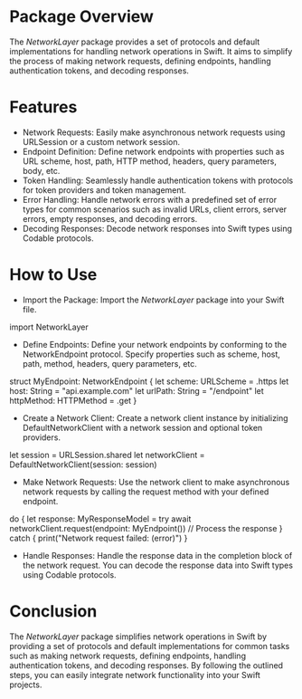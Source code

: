 # Package Overview 

The *NetworkLayer* package provides a set of protocols and default implementations 
for handling network operations in Swift. It aims to simplify the process of making network requests, 
defining endpoints, handling authentication tokens, and decoding responses.

# Features

- Network Requests: Easily make asynchronous network requests using URLSession or a custom network session.
- Endpoint Definition: Define network endpoints with properties such as URL scheme, host, path, HTTP method, headers, query parameters, body, etc.
- Token Handling: Seamlessly handle authentication tokens with protocols for token providers and token management.
- Error Handling: Handle network errors with a predefined set of error types for common scenarios such as invalid URLs, client errors, server errors, empty responses, and decoding errors.
- Decoding Responses: Decode network responses into Swift types using Codable protocols.

# How to Use

- Import the Package: Import the *NetworkLayer* package into your Swift file.

import NetworkLayer

- Define Endpoints: Define your network endpoints by conforming to the NetworkEndpoint protocol. Specify properties such as scheme, host, path, method, headers, query parameters, etc.

struct MyEndpoint: NetworkEndpoint {
    let scheme: URLScheme = .https
    let host: String = "api.example.com"
    let urlPath: String = "/endpoint"
    let httpMethod: HTTPMethod = .get
}

- Create a Network Client: Create a network client instance by initializing DefaultNetworkClient with a network session and optional token providers.

let session = URLSession.shared
let networkClient = DefaultNetworkClient(session: session)

- Make Network Requests: Use the network client to make asynchronous network requests by calling the request method with your defined endpoint.

do {
    let response: MyResponseModel = try await networkClient.request(endpoint: MyEndpoint())
    // Process the response
} catch {
    print("Network request failed: \(error)")
}

- Handle Responses: Handle the response data in the completion block of the network request. You can decode the response data into Swift types using Codable protocols.

# Conclusion

The *NetworkLayer* package simplifies network operations in Swift 
by providing a set of protocols and default implementations for common tasks 
such as making network requests, defining endpoints, handling authentication tokens, 
and decoding responses. By following the outlined steps, 
you can easily integrate network functionality into your Swift projects.
